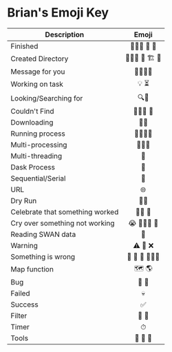 # Brian's Emoji Key

|Description|Emoji|
|-----------|:---:|
|Finished| 🏄🏼‍♂️ 🍦 🍨
|Created Directory| 👷🏻‍♂️ 🔨 🏗 📂
|Message for you| 👷🏻‍♂️💬
|Working on task| 💡 ⏳
|Looking/Searching for| 🔍🔎
|Couldn't Find| 🕵🏻‍♂️ 🦨
|Downloading| 🚚💨 
|Running process| 🏃🏻‍♂️💨
|Multi-processing| 🤹🏻‍♂️
|Multi-threading| 🧵
|Dask Process| 🐲
|Sequential/Serial| 📏
|URL| 🌐
|Dry Run| 🌵🐫
|Celebrate that something worked| 🕺🏻 🎉
|Cry over something not working| 😭 🤷🏻‍♂️ 🥛
|Reading SWAN data| 🦢
|Warning| ⚠ 🚧 ❌
|Something is wrong| 👻 👺 👹 🧛🏻‍♂️
|Map function| 🗺 🌎 
|Bug| 🐜 🐛
|Failed| 💀
|Success| ✅
|Filter| 🧹 🧼
|Timer| ⏱
|Tools| 🧰 🔧 🔨 
